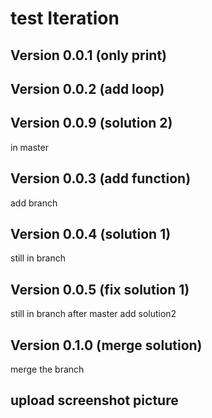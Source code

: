 # test Iteration

## Version 0.0.1 (only print)

## Version 0.0.2 (add loop)


## Version 0.0.9 (solution 2)
in master
## Version 0.0.3 (add function)
add branch
## Version 0.0.4 (solution 1)
still in branch

## Version 0.0.5 (fix solution 1)
still in  branch after master add solution2

## Version 0.1.0 (merge solution)
merge the branch

## upload screenshot picture


